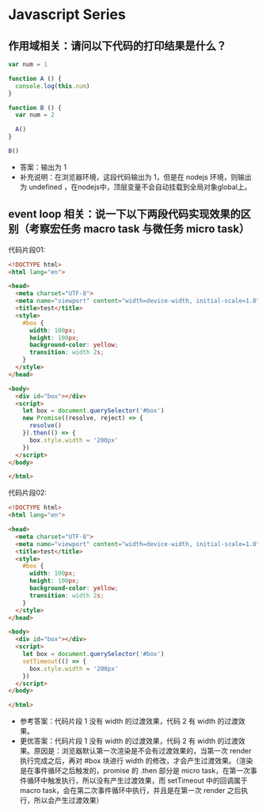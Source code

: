 # Javascript Series

## 作用域相关：请问以下代码的打印结果是什么？

```js
var num = 1

function A () {
  console.log(this.num)
}

function B () {
  var num = 2

  A()
}

B()
```

- 答案：输出为 1
- 补充说明：在浏览器环境，这段代码输出为 1，但是在 nodejs 环境，则输出为 undefined ，在nodejs中，顶层变量不会自动挂载到全局对象global上。

## event loop 相关：说一下以下两段代码实现效果的区别（考察宏任务 macro task 与微任务 micro task）

代码片段01:
```html
<!DOCTYPE html>
<html lang="en">

<head>
  <meta charset="UTF-8">
  <meta name="viewport" content="width=device-width, initial-scale=1.0">
  <title>test</title>
  <style>
    #box {
      width: 100px;
      height: 100px;
      background-color: yellow;
      transition: width 2s;
    }
  </style>
</head>

<body>
  <div id="box"></div>
  <script>
    let box = document.querySelector('#box')
    new Promise((resolve, reject) => {
      resolve()
    }).then(() => {
      box.style.width = '200px'
    })
  </script>
</body>

</html>
```

代码片段02:
```html
<!DOCTYPE html>
<html lang="en">

<head>
  <meta charset="UTF-8">
  <meta name="viewport" content="width=device-width, initial-scale=1.0">
  <title>test</title>
  <style>
    #box {
      width: 100px;
      height: 100px;
      background-color: yellow;
      transition: width 2s;
    }
  </style>
</head>

<body>
  <div id="box"></div>
  <script>
    let box = document.querySelector('#box')
    setTimeout(() => {
      box.style.width = '200px'
    })
  </script>
</body>

</html>
```

- 参考答案：代码片段 1 没有 width 的过渡效果，代码 2 有 width 的过渡效果。
- 更优答案：代码片段 1 没有 width 的过渡效果，代码 2 有 width 的过渡效果。原因是：浏览器默认第一次渲染是不会有过渡效果的，当第一次 render 执行完成之后，再对 #box 块进行 width 的修改，才会产生过渡效果。（渲染是在事件循环之后触发的，promise 的 .then 部分是 micro task，在第一次事件循环中触发执行，所以没有产生过渡效果，而 setTimeout 中的回调属于 macro task，会在第二次事件循环中执行，并且是在第一次 render 之后执行，所以会产生过渡效果）